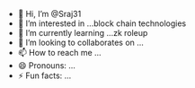 - 👋 Hi, I’m @Sraj31
- 👀 I’m interested in ...block chain technologies
- 🌱 I’m currently learning ...zk roleup
- 💞️ I’m looking to collaborates on ...
- 📫 How to reach me ...
- 😄 Pronouns: ...
- ⚡ Fun facts: ...

<!---
Sraj31/Sraj31 is a ✨ special ✨ repository because its `README.md` (this file) appears on your GitHub profile.
You can click the Preview link to take a look at your changes.
--->
